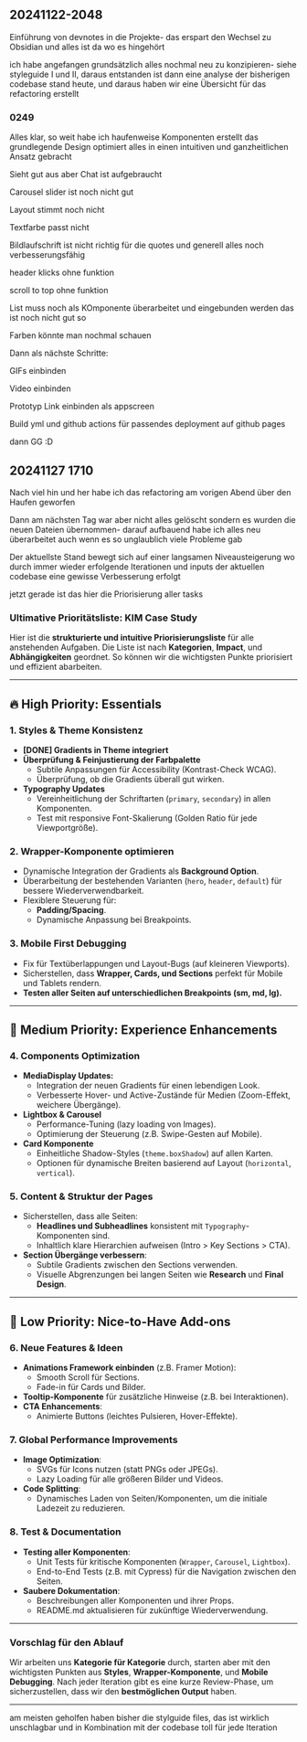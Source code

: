 ## 20241122-2048

Einführung von devnotes in die Projekte- das erspart den Wechsel zu Obsidian und alles ist da wo es hingehört

ich habe angefangen grundsätzlich alles nochmal neu zu konzipieren- siehe styleguide I und II, daraus entstanden ist dann eine analyse der bisherigen codebase stand heute, und daraus haben wir eine Übersicht für das refactoring erstellt


### 0249

Alles klar, so weit habe ich haufenweise Komponenten erstellt
das grundlegende Design optimiert
alles in einen intuitiven und ganzheitlichen Ansatz gebracht

Sieht gut aus aber Chat ist aufgebraucht

Carousel slider ist noch nicht gut

Layout stimmt noch nicht

Textfarbe passt nicht

Bildlaufschrift ist nicht richtig für die quotes und generell alles noch verbesserungsfähig

header klicks ohne funktion

scroll to top ohne funktion

List muss noch als KOmponente überarbeitet und eingebunden werden das ist noch nicht gut so

Farben könnte man nochmal schauen


Dann als nächste Schritte:

GIFs einbinden

Video einbinden

Prototyp Link einbinden als appscreen

Build yml und github actions für passendes deployment auf github pages

dann GG :D

## 20241127 1710

Nach viel hin und her habe ich das refactoring am vorigen Abend über den Haufen geworfen

Dann am nächsten Tag war aber nicht alles gelöscht sondern es wurden die neuen Dateien übernommen- darauf aufbauend habe ich alles neu überarbeitet auch wenn es so unglaublich viele Probleme gab

Der aktuellste Stand bewegt sich auf einer langsamen Niveausteigerung wo durch immer wieder erfolgende Iterationen und inputs der aktuellen codebase eine gewisse Verbesserung erfolgt

jetzt gerade ist das hier die Priorisierung aller tasks

### **Ultimative Prioritätsliste: KIM Case Study**
Hier ist die **strukturierte und intuitive Priorisierungsliste** für alle anstehenden Aufgaben. Die Liste ist nach **Kategorien**, **Impact**, und **Abhängigkeiten** geordnet. So können wir die wichtigsten Punkte priorisiert und effizient abarbeiten.

---

## **🔥 High Priority: Essentials**
### 1. **Styles & Theme Konsistenz**
   - **[DONE] Gradients in Theme integriert**  
   - **Überprüfung & Feinjustierung der Farbpalette**  
     - Subtile Anpassungen für Accessibility (Kontrast-Check WCAG).  
     - Überprüfung, ob die Gradients überall gut wirken.  
   - **Typography Updates**
     - Vereinheitlichung der Schriftarten (`primary`, `secondary`) in allen Komponenten.
     - Test mit responsive Font-Skalierung (Golden Ratio für jede Viewportgröße).

### 2. **Wrapper-Komponente optimieren**
   - Dynamische Integration der Gradients als **Background Option**.
   - Überarbeitung der bestehenden Varianten (`hero`, `header`, `default`) für bessere Wiederverwendbarkeit.
   - Flexiblere Steuerung für:
     - **Padding/Spacing**.
     - Dynamische Anpassung bei Breakpoints.

### 3. **Mobile First Debugging**
   - Fix für Textüberlappungen und Layout-Bugs (auf kleineren Viewports).  
   - Sicherstellen, dass **Wrapper, Cards, und Sections** perfekt für Mobile und Tablets rendern.  
   - **Testen aller Seiten auf unterschiedlichen Breakpoints (sm, md, lg).**

---

## **💎 Medium Priority: Experience Enhancements**
### 4. **Components Optimization**
   - **MediaDisplay Updates:**
     - Integration der neuen Gradients für einen lebendigen Look.
     - Verbesserte Hover- und Active-Zustände für Medien (Zoom-Effekt, weichere Übergänge).  
   - **Lightbox & Carousel**
     - Performance-Tuning (lazy loading von Images).
     - Optimierung der Steuerung (z.B. Swipe-Gesten auf Mobile).
   - **Card Komponente**
     - Einheitliche Shadow-Styles (`theme.boxShadow`) auf allen Karten.
     - Optionen für dynamische Breiten basierend auf Layout (`horizontal`, `vertical`).

### 5. **Content & Struktur der Pages**
   - Sicherstellen, dass alle Seiten:
     - **Headlines und Subheadlines** konsistent mit `Typography`-Komponenten sind.  
     - Inhaltlich klare Hierarchien aufweisen (Intro > Key Sections > CTA).  
   - **Section Übergänge verbessern**:
     - Subtile Gradients zwischen den Sections verwenden.
     - Visuelle Abgrenzungen bei langen Seiten wie **Research** und **Final Design**.

---

## **🚀 Low Priority: Nice-to-Have Add-ons**
### 6. **Neue Features & Ideen**
   - **Animations Framework einbinden** (z.B. Framer Motion):
     - Smooth Scroll für Sections.
     - Fade-in für Cards und Bilder.
   - **Tooltip-Komponente** für zusätzliche Hinweise (z.B. bei Interaktionen).  
   - **CTA Enhancements**:
     - Animierte Buttons (leichtes Pulsieren, Hover-Effekte).

### 7. **Global Performance Improvements**
   - **Image Optimization**:
     - SVGs für Icons nutzen (statt PNGs oder JPEGs).
     - Lazy Loading für alle größeren Bilder und Videos.
   - **Code Splitting**:
     - Dynamisches Laden von Seiten/Komponenten, um die initiale Ladezeit zu reduzieren.

### 8. **Test & Documentation**
   - **Testing aller Komponenten**:
     - Unit Tests für kritische Komponenten (`Wrapper`, `Carousel`, `Lightbox`).
     - End-to-End Tests (z.B. mit Cypress) für die Navigation zwischen den Seiten.  
   - **Saubere Dokumentation**:
     - Beschreibungen aller Komponenten und ihrer Props.
     - README.md aktualisieren für zukünftige Wiederverwendung.

---

### **Vorschlag für den Ablauf**
Wir arbeiten uns **Kategorie für Kategorie** durch, starten aber mit den wichtigsten Punkten aus **Styles**, **Wrapper-Komponente**, und **Mobile Debugging**. Nach jeder Iteration gibt es eine kurze Review-Phase, um sicherzustellen, dass wir den **bestmöglichen Output** haben.


---

am meisten geholfen haben bisher die stylguide files, das ist wirklich unschlagbar und in Kombination mit der codebase toll für jede Iteration

